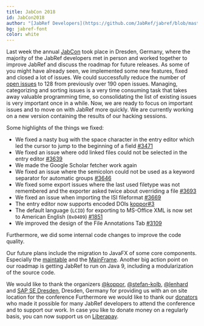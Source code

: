 ```yaml
---
title: JabCon 2018
id: JabCon2018
author: "[JabRef Developers](https://github.com/JabRef/jabref/blob/master/DEVELOPERS)" 
bg: jabref-font
color: white
---
```

Last week the annual [JabCon](https://jabcon.jabref.org/) took place in Dresden, Germany, where the majority of the JabRef developers met in person and worked together to improve JabRef and discuss the roadmap for future releases.
As some of you might have already seen, we implemented some new features, fixed and closed a lot of issues. 
We could successfully reduce the number of [open issues](https://github.com/JabRef/jabref/issues?q=is%3Aopen+is%3Aissue) to 128 from previously over 190 open issues.
Managing, categorizing and sorting issues is a very time consuming task that takes away valuable programming time, so consolidating the list of existing issues is very important once in a while. 
Now, we are ready to focus on important issues and to move on with JabRef more quickly.
We are currently working on a new version containing the results of our hacking sessions.

Some highlights of the things we fixed:
 - We fixed a nasty bug with the space character in the entry editor which led the cursor to jump to the beginning of a field [#3471](https://github.com/JabRef/jabref/issues/3471)
 - We fixed an issue where odd linked files could not be selected in the entry editor [#3639](https://github.com/JabRef/jabref/issues/3639)
 - We made the Google Scholar fetcher work again
 - We fixed an issue where the semicolon could not be used as a keyword separator for automatic groups [#3646](https://github.com/JabRef/jabref/issues/#3646)
 - We fixed some export issues where the last used filetype was not remembered and the exporter asked twice about overriding a file [#3693](https://github.com/JabRef/jabref/issues/3693)
 - We fixed an issue when importing the ISI fileformat [#3669](https://github.com/JabRef/jabref/issues/3669)
 - The entry editor now supports encoded DOIs [koppor#3](https://github.com/koppor/jabref/issues/3)
 - The default language (`LCID`) for exporting to MS-Office XML is now set to American English (`0x0409`) [#1851](https://github.com/JabRef/jabref/issues/1851)
 - We improved the design of the File Annotations Tab [#3109](https://github.com/JabRef/jabref/issues/3109)

Furthermore, we did some internal code changes to improve the code quality.

Our future plans include the migration to JavaFX of some core components.
Especially the [maintable](https://github.com/JabRef/jabref/pull/3621) and the [MainFrame](https://github.com/JabRef/jabref/pull/3684). 
Another big action point on our roadmap is getting JabRef to run on Java 9, including a modularization of the source code.

We would like to thank the organizers [@koppor], [@stefan-kolb], [@lenhard] and [SAP SE Dresden](https://zeus2018.org/venue/), Dresden, Germany for providing us with an on site location for the conference
Furthermore we would like to thank our [donators](https://donations.jabref.org) who made it possible for many JabRef developers to attend the conference and to support our work.
In case you like to donate money on a regularly basis, you can now support us on [Liberapay](https://liberapay.com/JabRef).
 
  [@koppor]: https://github.com/koppor/
  [@stefan-kolb]: https://github.com/stefan-kolb/
  [@lenhard]: https://github.com/lenhard/
